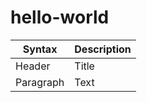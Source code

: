 # hello-world
| Syntax | Description |
| ----------- | ----------- |
| Header | Title |
| Paragraph | Text |
